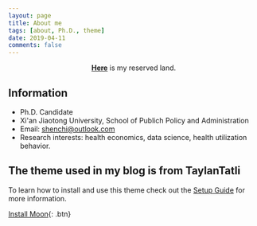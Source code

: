 ```yaml
---
layout: page
title: About me
tags: [about, Ph.D., theme]
date: 2019-04-11
comments: false
---
```

    
<center><a href="http://shumchi.github.io"><b>Here</b></a> is my reserved land.</center>

## Information
* Ph.D. Candidate
* Xi'an Jiaotong University, School of Publich Policy and Administration
* Email: shenchi@outlook.com
* Research interests: health economics, data science, health utilization behavior.


## The theme used in my blog is from TaylanTatli

To learn how to install and use this theme check out the [Setup Guide](http://taylantatli.me/Moon/moon-theme/) for more information.
      
[Install Moon](https://github.com/TaylanTatli/Moon){: .btn}
